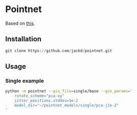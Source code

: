 # Pointnet

Based on [this](https://github.com/charlesq34/pointnet).

## Installation

```python
git clone https://github.com/jackd/pointnet.git
```

## Usage

### Single example

```bash
python -m pointnet --gin_file=single/base --gin_params='
    rotate_scheme="pca-xy"
    jitter_positions.stddev=1e-2
    model_dir="~/pointnet_models/single/pca-j1e-2"
'
```
